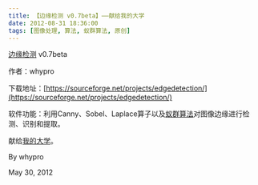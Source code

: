 ```yaml
---
title: 【边缘检测 v0.7beta】——献给我的大学
date: 2012-08-31 18:36:00
tags: [图像处理, 算法, 蚁群算法, 原创]
---
```


[边缘检测](https://en.wikipedia.org/wiki/Edge_detection) v0.7beta

作者：whypro

下载地址：[https://sourceforge.net/projects/edgedetection/](https://sourceforge.net/projects/edgedetection/)

软件功能：利用Canny、Sobel、Laplace算子以及[蚁群算法](https://en.wikipedia.org/wiki/Ant_colony_optimization_algorithms)对图像边缘进行检测、识别和提取。

献给[我的大学](https://www.xust.edu.cn/)。

By whypro

May 30, 2012
